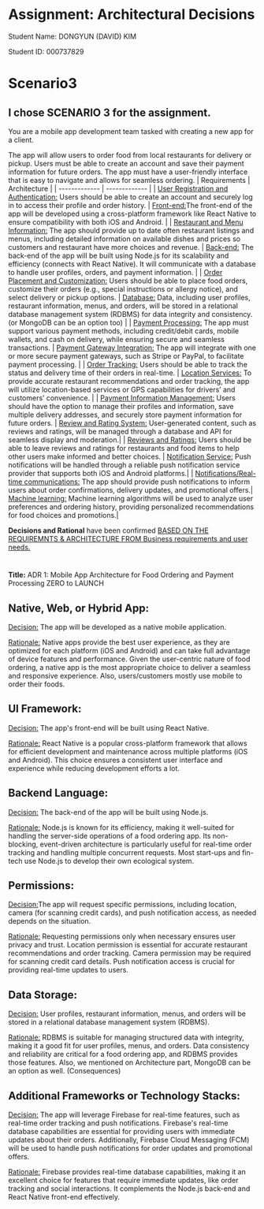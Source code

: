 # Assignment: Architectural Decisions


Student Name: DONGYUN (DAVID) KIM


Student ID: 000737829
# Scenario3
## I chose **SCENARIO 3** for the assignment.
You are a mobile app development team tasked with creating a new app for a client. 


The app will allow users to order food from local restaurants for delivery or pickup. Users must be able to create an account and save their payment information for future orders. The app must have a user-friendly interface that is easy to navigate and allows for seamless ordering.
| Requirements  | Architecture |
| ------------- | ------------- |
| <ins>User Registration and Authentication:</ins> Users should be able to create an account and securely log in to access their profile and order history. | <ins>Front-end:</ins>The front-end of the app will be developed using a cross-platform framework like React Native to ensure compatibility with both iOS and Android. |
| <ins>Restaurant and Menu Information:</ins> The app should provide up to date often restaurant listings and menus, including detailed information on available dishes and prices so customers and restaurant have more choices and revenue.  | <ins>Back-end:</ins> The back-end of the app will be built using Node.js for its scalability and efficiency (connects with React Native). It will communicate with a database to handle user profiles, orders, and payment information.  |
| <ins>Order Placement and Customization:</ins> Users should be able to place food orders, customize their orders (e.g., special instructions or allergy notice), and select delivery or pickup options.  | <ins>Database:</ins> Data, including user profiles, restaurant information, menus, and orders, will be stored in a relational database management system (RDBMS) for data integrity and consistency. (or MongoDB can be an option too) |
| <ins>Payment Processing:</ins> The app must support various payment methods, including credit/debit cards, mobile wallets, and cash on delivery, while ensuring secure and seamless transactions. | <ins>Payment Gateway Integration:</ins> The app will integrate with one or more secure payment gateways, such as Stripe or PayPal, to facilitate payment processing.  |
| <ins>Order Tracking:</ins> Users should be able to track the status and delivery time of their orders in real-time. | <ins>Location Services:</ins> To provide accurate restaurant recommendations and order tracking, the app will utilize location-based services or GPS capabilities for drivers’ and customers’ convenience. |
| <ins>Payment Information Management:</ins> Users should have the option to manage their profiles and information, save multiple delivery addresses, and securely store payment information for future orders. | <ins>Review and Rating System:</ins> User-generated content, such as reviews and ratings, will be managed through a database and API for seamless display and moderation.|
| <ins>Reviews and Ratings:</ins> Users should be able to leave reviews and ratings for restaurants and food items to help other users make informed and better choices. | <ins>Notification Service:</ins> Push notifications will be handled through a reliable push notification service provider that supports both iOS and Android platforms.|
| <ins>Notifications/Real-time communications:</ins> The app should provide push notifications to inform users about order confirmations, delivery updates, and promotional offers.| <ins>Machine learning:</ins> Machine learning algorithms will be used to analyze user preferences and ordering history, providing personalized recommendations for food choices and promotions.|

**Decisions and Rational** have been confirmed <ins>BASED ON THE REQUIREMNTS & ARCHITECTURE FROM Business requirements and user needs.</ins>


# <Architectural Decisions>
**Title:** ADR 1: Mobile App Architecture for Food Ordering and Payment Processing ZERO to LAUNCH
## Native, Web, or Hybrid App:
<ins>Decision:</ins> The app will be developed as a native mobile application.


<ins>Rationale:</ins> Native apps provide the best user experience, as they are optimized for each platform (iOS and Android) and can take full advantage of device features and performance. Given the user-centric nature of food ordering, a native app is the most appropriate choice to deliver a seamless and responsive experience. Also, users/customers mostly use mobile to order their foods.

## UI Framework: 
<ins>Decision:</ins> The app's front-end will be built using React Native.


<ins>Rationale:</ins> React Native is a popular cross-platform framework that allows for efficient development and maintenance across multiple platforms (iOS and Android). This choice ensures a consistent user interface and experience while reducing development efforts a lot. 

## Backend Language: 
<ins>Decision:</ins> The back-end of the app will be built using Node.js. 


<ins>Rationale:</ins> Node.js is known for its efficiency, making it well-suited for handling the server-side operations of a food ordering app. Its non-blocking, event-driven architecture is particularly useful for real-time order tracking and handling multiple concurrent requests. Most start-ups and fin-tech use Node.js to develop their own ecological system.

## Permissions:
<ins>Decision:</ins>The app will request specific permissions, including location, camera (for scanning credit cards), and push notification access, as needed depends on the situation. 


<ins>Rationale:</ins> Requesting permissions only when necessary ensures user privacy and trust. Location permission is essential for accurate restaurant recommendations and order tracking. Camera permission may be required for scanning credit card details. Push notification access is crucial for providing real-time updates to users. 

## Data Storage: 
<ins>Decision:</ins> User profiles, restaurant information, menus, and orders will be stored in a relational database management system (RDBMS). 


<ins>Rationale:</ins> RDBMS is suitable for managing structured data with integrity, making it a good fit for user profiles, menus, and orders. Data consistency and reliability are critical for a food ordering app, and RDBMS provides those features. Also, we mentioned on Architecture part, MongoDB can be an option as well. (Consequences)

## Additional Frameworks or Technology Stacks:
<ins>Decision:</ins> The app will leverage Firebase for real-time features, such as real-time order tracking and push notifications. Firebase's real-time database capabilities are essential for providing users with immediate updates about their orders. Additionally, Firebase Cloud Messaging (FCM) will be used to handle push notifications for order updates and promotional offers.


<ins>Rationale:</ins> Firebase provides real-time database capabilities, making it an excellent choice for features that require immediate updates, like order tracking and social interactions. It complements the Node.js back-end and React Native front-end effectively.
